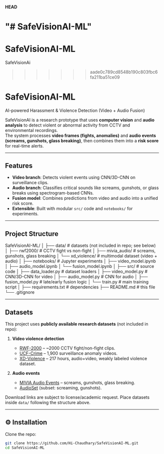 #### HEAD
"# SafeVisionAI-ML" 
=======
# SafeVisionAI-ML
SafeVisionAi 
>>>>>>> aade0c789cd8548b190c803fbc6fa211ba51ce09
# SafeVisionAI-ML  

AI-powered Harassment & Violence Detection (Video + Audio Fusion)

SafeVisionAI is a research prototype that uses **computer vision** and **audio analysis** to detect violent or abnormal activity from CCTV and environmental recordings.  
The system processes **video frames (fights, anomalies)** and **audio events (screams, gunshots, glass breaking)**, then combines them into a **risk score** for real-time alerts.  

---

## Features
- **Video branch**: Detects violent events using CNN/3D-CNN on surveillance clips.  
- **Audio branch**: Classifies critical sounds like screams, gunshots, or glass breaks using spectrogram-based CNNs.  
- **Fusion model**: Combines predictions from video and audio into a unified risk score.  
- **Extensible**: Built with modular `src/` code and `notebooks/` for experiments.  

---

## Project Structure
SafeVisionAI-ML/
│
├── data/ # datasets (not included in repo; see below)
│ ├── rwf2000/ # CCTV fight vs non-fight
│ ├── mivia_audio/ # screams, gunshots, glass breaking
│ └── xd_violence/ # multimodal dataset (video + audio)
│
├── notebooks/ # Jupyter experiments
│ ├── video_model.ipynb
│ ├── audio_model.ipynb
│ └── fusion_model.ipynb
│
├── src/ # source code
│ ├── data_loader.py # dataset loaders
│ ├── video_model.py # CNN/3D-CNN for video
│ ├── audio_model.py # CNN for audio
│ ├── fusion_model.py # late/early fusion logic
│ └── train.py # main training script
│
├── requirements.txt # dependencies
├── README.md # this file
└── .gitignore

---

## Datasets
This project uses **publicly available research datasets** (not included in repo):

1. **Video violence detection**  
   - [RWF-2000](https://github.com/mchengny/RWF2000-Video-Database) – ~2000 CCTV fight/non-fight clips.  
   - [UCF-Crime](https://www.crcv.ucf.edu/projects/real-world/) – 1,900 surveillance anomaly videos.  
   - [XD-Violence](https://roc-ng.github.io/XD-Violence.html) – 217 hours, audio+video, weakly labeled violence dataset.  

2. **Audio events**  
   - [MIVIA Audio Events](http://mivia.unisa.it/datasets/audio-analysis/mivia-audio-events/) – screams, gunshots, glass breaking.  
   - [AudioSet](https://research.google.com/audioset/) (subset: screaming, gunshots).  

Download links are subject to license/academic request. Place datasets inside `data/` following the structure above.

---

## ⚙️ Installation
Clone the repo:
```bash
git clone https://github.com/Hi-Chaudhary/SafeVisionAI-ML.git
cd SafeVisionAI-ML